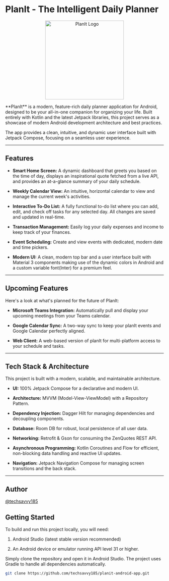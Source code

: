 #  PlanIt - The Intelligent Daily Planner
<p align="center">
<img width="250" height="250" alt="PlanIt Logo" src="https://github.com/user-attachments/assets/8b0d2c15-67ad-4f56-a459-d0c51865689c" />
</p>
**PlanIt** is a modern, feature-rich daily planner application for Android, designed to be your all-in-one companion for organizing your life. Built entirely with Kotlin and the latest Jetpack libraries, this project serves as a showcase of modern Android development architecture and best practices.

The app provides a clean, intuitive, and dynamic user interface built with Jetpack Compose, focusing on a seamless user experience.

---

##  Features

*  **Smart Home Screen:** A dynamic dashboard that greets you based on the time of day, displays an inspirational quote fetched from a live API, and provides an at-a-glance summary of your daily schedule.

*  **Weekly Calendar View:** An intuitive, horizontal calendar to view and manage the current week's activities.

*  **Interactive To-Do List:** A fully functional to-do list where you can add, edit, and check off tasks for any selected day. All changes are saved and updated in real-time.

*  **Transaction Management:** Easily log your daily expenses and income to keep track of your finances.

*  **Event Scheduling:** Create and view events with dedicated, modern date and time pickers.

*  **Modern UI:** A clean, modern top bar and a user interface built with Material 3 components making use of the dynamic colors in Android and a custom variable font(Inter) for a premium feel.

---

##  Upcoming Features

Here's a look at what's planned for the future of PlanIt:

* **Microsoft Teams Integration:** Automatically pull and display your upcoming meetings from your Teams calendar.

* **Google Calendar Sync:** A two-way sync to keep your planIt events and Google Calendar perfectly aligned.

* **Web Client:** A web-based version of planIt for multi-platform access to your schedule and tasks.

---

##  Tech Stack & Architecture

This project is built with a modern, scalable, and maintainable architecture.

* **UI:** 100% Jetpack Compose for a declarative and modern UI.

* **Architecture:** MVVM (Model-View-ViewModel) with a Repository Pattern.

* **Dependency Injection:** Dagger Hilt for managing dependencies and decoupling components.

* **Database:** Room DB for robust, local persistence of all user data.

* **Networking:** Retrofit & Gson for consuming the ZenQuotes REST API.

* **Asynchronous Programming:** Kotlin Coroutines and Flow for efficient, non-blocking data handling and reactive UI updates.

* **Navigation:** Jetpack Navigation Compose for managing screen transitions and the back stack.

---
##  Author
[@techsavvy185](https://github.com/techsavvy185)


##  Getting Started

To build and run this project locally, you will need:

1. Android Studio (latest stable version recommended)

2. An Android device or emulator running API level 31 or higher.

Simply clone the repository and open it in Android Studio. The project uses Gradle to handle all dependencies automatically.



```bash
git clone https://github.com/techsavvy185/planit-android-app.git
